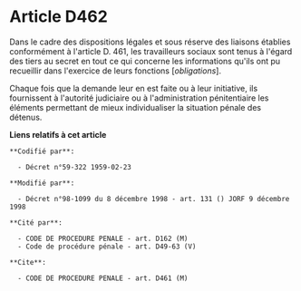 # Article D462

Dans le cadre des dispositions légales et sous réserve des liaisons établies conformément à l'article D. 461, les
travailleurs sociaux sont tenus à l'égard des tiers au secret en tout ce qui concerne les informations qu'ils ont pu
recueillir dans l'exercice de leurs fonctions [*obligations*].

Chaque fois que la demande leur en est faite ou à leur initiative, ils fournissent à l'autorité judiciaire ou à
l'administration pénitentiaire les éléments permettant de mieux individualiser la situation pénale des détenus.

**Liens relatifs à cet article**

	**Codifié par**:

	  - Décret n°59-322 1959-02-23

	**Modifié par**:

	  - Décret n°98-1099 du 8 décembre 1998 - art. 131 () JORF 9 décembre 1998

	**Cité par**:

	  - CODE DE PROCEDURE PENALE - art. D162 (M)
	  - Code de procédure pénale - art. D49-63 (V)

	**Cite**:

	  - CODE DE PROCEDURE PENALE - art. D461 (M)

